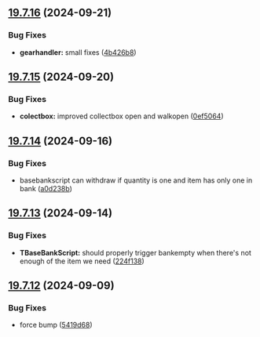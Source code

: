 ## [19.7.16](https://github.com/Torwent/WaspLib/compare/v19.7.15...v19.7.16) (2024-09-21)


### Bug Fixes

* **gearhandler:** small fixes ([4b426b8](https://github.com/Torwent/WaspLib/commit/4b426b8810a6de2ef922cf0344c997960914c23a))



## [19.7.15](https://github.com/Torwent/WaspLib/compare/v19.7.14...v19.7.15) (2024-09-20)


### Bug Fixes

* **colectbox:** improved collectbox open and walkopen ([0ef5064](https://github.com/Torwent/WaspLib/commit/0ef50643d65de9ba71136a43a0aefb5a49c1e9e1))



## [19.7.14](https://github.com/Torwent/WaspLib/compare/v19.7.13...v19.7.14) (2024-09-16)


### Bug Fixes

* basebankscript can withdraw if quantity is one and item has only one in bank ([a0d238b](https://github.com/Torwent/WaspLib/commit/a0d238b7166728a8122cf1156b1c61ec39aa8597))



## [19.7.13](https://github.com/Torwent/WaspLib/compare/v19.7.12...v19.7.13) (2024-09-14)


### Bug Fixes

* **TBaseBankScript:** should properly trigger bankempty when there's not enough of the item we need ([224f138](https://github.com/Torwent/WaspLib/commit/224f138ac02ad035905c57c594aa647a4108abb8))



## [19.7.12](https://github.com/Torwent/WaspLib/compare/v19.7.11...v19.7.12) (2024-09-09)


### Bug Fixes

* force bump ([5419d68](https://github.com/Torwent/WaspLib/commit/5419d68b9afae34f6d3fe55459daa860deeee4f7))



